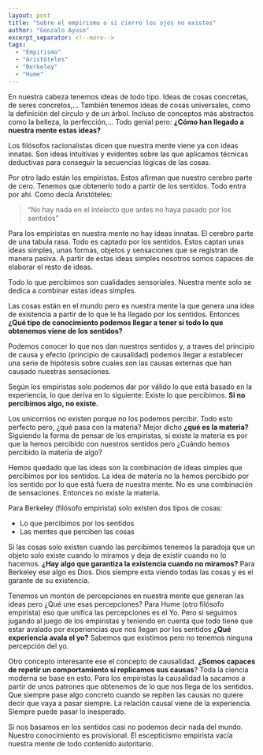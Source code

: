 ```yaml
---
layout: post
title: "Sobre el empirismo o si cierro los ojos no existes"
author: "Gonzalo Ayuso"
excerpt_separator: <!--more-->
tags: 
  - "Empirismo"
  - "Aristóteles"
  - "Berkeley"
  - "Hume"
---
```


En nuestra cabeza tenemos ideas de todo tipo. Ideas de cosas concretas, de seres concretos,... También tenemos ideas de cosas universales, como la definición del círculo y de un árbol. Incluso de conceptos más abstractos como la belleza, la perfección,... Todo genial pero: **¿Cómo han llegado a nuestra mente estas ideas?**
<!--more-->
Los filósofos racionalistas dicen que nuestra mente viene ya con ideas innatas. Son ideas intuitivas y evidentes sobre las que aplicamos técnicas deductivas para conseguir la secuencias lógicas de las cosas. 

Por otro lado están los empiristas. Estos afirman que nuestro cerebro parte de cero. Tenemos que obtenerlo todo a partir de los sentidos. Todo entra por ahí. Como decía Aristóteles:

> “No hay nada en el intelecto que antes no haya pasado por los sentidos”

Para los empiristas en nuestra mente no hay ideas innatas. El cerebro parte de una tabula rasa. Todo es captado por los sentidos. Estos captan unas ideas simples, unas formas, objetos y sensaciones que se registran de manera pasiva. A partir de estas ideas simples nosotros somos capaces de elaborar el resto de ideas.

Todo lo que percibimos son cualidades sensoriales. Nuestra mente solo se dedica a combinar estas ideas simples. 

Las cosas están en el mundo pero es nuestra mente la que genera una idea de existencia a partir de lo que le ha llegado por los sentidos. Entonces **¿Qué tipo de conocimiento podemos llegar a tener si todo lo que obtenemos viene de los sentidos?**

Podemos conocer lo que nos dan nuestros sentidos y, a traves del principio de causa y efecto (principio de causalidad) podemos llegar a establecer una serie de hipótesis sobre cuales son las causas externas que han causado nuestras sensaciones.

Según los empiristas solo podemos dar por válido lo que está basado en la experiencia, lo que deriva en lo siguiente: Existe lo que percibimos. **Si no percibimos algo, no existe.**

Los unicornios no existen porque no los podemos percibir. Todo esto perfecto pero, ¿qué pasa con la materia? Mejor dicho **¿qué es la materia?** Siguiendo la forma de pensar de los empiristas, si existe la materia es por que la hemos percibido con nuestros sentidos pero ¿Cuándo hemos percibido la materia de algo?

Hemos quedado que las ideas son la combinación de ideas simples que percibimos por los sentidos. La idea de materia no la hemos percibido por los sentido por lo que está fuera de nuestra mente. No es una combinación de sensaciones. Entonces no existe la materia.

Para Berkeley (filósofo empirista) solo existen dos tipos de cosas:

* Lo que percibimos por los sentidos
* Las mentes que perciben las cosas

Si las cosas solo existen cuando las percibimos tenemos la paradoja que un objeto solo existe cuando lo miramos y deja de existir cuando no lo hacemos. **¿Hay algo que garantiza la existencia cuando no miramos?** Para Berkeley ese algo es Dios. Dios siempre esta viendo todas las cosas y es el garante de su existencia.

Tenemos un montón de percepciones en nuestra mente que generan las ideas pero ¿Qué une esas percepciones? Para Hume (otro filósofo empirista) eso que unifica las percepciones es el Yo. Pero si seguimos jugando al juego de los empiristas y teniendo en cuenta que todo tiene que estar avalado por experiencias que nos llegan por los sentidos **¿Qué experiencia avala el yo?** Sabemos que existimos pero no tenemos ninguna percepción del yo.

Otro concepto interesante ese el concepto de causalidad. **¿Somos capaces de repetir un comportamiento si replicamos sus causas**? Toda la ciencia moderna se base en esto. Para los empiristas la causalidad la sacamos a partir de unos patrones que obtenemos de lo que nos llega de los sentidos. Que siempre pase algo concreto cuando se repiten las causas no quiere decir que vaya a pasar siempre. La relación causal viene de la experiencia. Siempre puede pasar lo inesperado.

Si nos basamos en los sentidos casi no podemos decir nada del mundo. Nuestro conocimiento es provisional. El escepticismo empirista vacía nuestra mente de todo contenido autoritario.